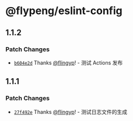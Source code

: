 # @flypeng/eslint-config

## 1.1.2

### Patch Changes

- [`b604e2d`](https://github.com/flingyp/Configs/commit/b604e2d845c8e92211dcf4b8d523bd5dc2b5eb03) Thanks [@flingyp](https://github.com/flingyp)! - 测试 Actions 发布

## 1.1.1

### Patch Changes

- [`27f492e`](https://github.com/flingyp/configs/commit/27f492eda10f834a29d05e833a3d6ca94d19df7d) Thanks [@flingyp](https://github.com/flingyp)! - 测试日志文件的生成
